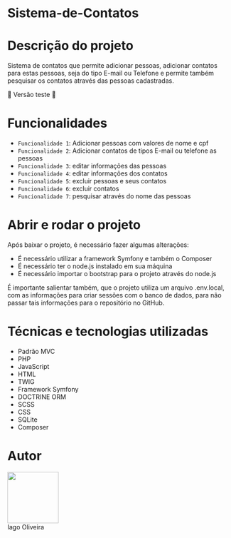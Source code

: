 ﻿# Sistema-de-Contatos

# Descrição do projeto
Sistema de contatos que permite adicionar pessoas, adicionar contatos para estas pessoas, seja do tipo E-mail ou Telefone e permite também pesquisar os contatos através das pessoas cadastradas.

:construction: Versão teste :construction:

# Funcionalidades
- `Funcionalidade 1`: Adicionar pessoas com valores de nome e cpf
- `Funcionalidade 2`: Adicionar contatos de tipos E-mail ou telefone as pessoas
- `Funcionalidade 3`: editar informações das pessoas
- `Funcionalidade 4`: editar informações dos contatos
- `Funcionalidade 5`: excluir pessoas e seus contatos
- `Funcionalidade 6`: excluir contatos
- `Funcionalidade 7`: pesquisar através do nome das pessoas

# Abrir e rodar o projeto
Após baixar o projeto, é necessário fazer algumas alterações:
- É necessário utilizar a framework Symfony e também o Composer
- É necessário ter o node.js instalado em sua máquina
- É necessário importar o bootstrap para o projeto através do node.js

É importante salientar também, que o projeto utiliza um arquivo .env.local, com as informações para criar sessões com o banco de dados, para não passar tais informações para o repositório no GitHub.

# Técnicas e tecnologias utilizadas
- Padrão MVC
- PHP
- JavaScript
- HTML
- TWIG
- Framework Symfony
- DOCTRINE ORM
- SCSS
- CSS
- SQLite
- Composer

# Autor
<img src="https://user-images.githubusercontent.com/121733319/229389930-044f581e-b491-46da-a2cb-55556c2a30bf.jpeg" width=115>
<br>
<push> Iago Oliveira

